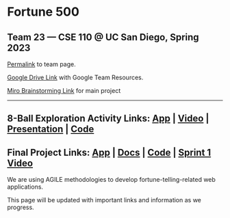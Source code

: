 # Fortune 500
## Team 23 — CSE 110 @ UC San Diego, Spring 2023

[Permalink](https://github.com/cse110-sp23-group23/cse110-sp23-group23/blob/main/admin/team.md) to team page.

[Google Drive Link](https://drive.google.com/drive/folders/1fS5PbOzavOzqdospdFvvXnRhxirArY-B?usp=sharing) with Google Team Resources.

[Miro Brainstorming Link](https://miro.com/app/board/uXjVMN0H0PE=/) for main project


-----------------------------------------
8-Ball Exploration Activity Links:
[App](https://cse110-sp23-group23.github.io/cse110-sp23-group23/source/8ball/) | 
[Video](https://youtu.be/Lax-YO4mq7g) | 
[Presentation](https://docs.google.com/presentation/d/1TfnMYepc6xlM0do1ICF59fR98w0THgKbod6YnlapVIY/edit#slide=id.g238ff5be2ce_0_32) | 
[Code](https://github.com/cse110-sp23-group23/cse110-sp23-group23/tree/main/source/8ball)
-----------------------------------------
Final Project Links:
[App](https://zoltar.live) | [Docs](https://zoltar.live/jsdocs) | [Code](https://github.com/cse110-sp23-group23/Zoltar) |
[Sprint 1 Video](https://cse110-sp23-group23.github.io/cse110-sp23-group23/admin/videos/statusvideo1.mp4)
-----------------------------------------

We are using AGILE methodologies to develop fortune-telling-related web applications. 

This page will be updated with important links and information as we progress.
